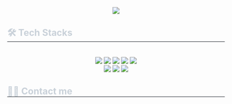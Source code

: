 <div align= "center">
    <img src="https://capsule-render.vercel.app/api?type=waving&color=ffffff&height=120&text=✈️숙박 예약 서비스 플랫폼&animation=fadeIn&fontColor=ffffff&fontSize=50" />
    </div>
    <div style="text-align: left;">
    <h2 style="border-bottom: 1px solid #21262d; color: #c9d1d9;"> 🛠️ Tech Stacks </h2> <br> 
    <div  align= "center"> <img src="https://img.shields.io/badge/HTML5-E34F26?style=for-the-badge&logo=HTML5&logoColor=white">
          <img src="https://img.shields.io/badge/Javascript-F7DF1E?style=for-the-badge&logo=Javascript&logoColor=white">
          <img src="https://img.shields.io/badge/React-61DAFB?style=for-the-badge&logo=React&logoColor=white">
          <img src="https://img.shields.io/badge/Tailwind CSS-06B6D4?style=for-the-badge&logo=Tailwind CSS&logoColor=white">
          <img src="https://img.shields.io/badge/Github-181717?style=for-the-badge&logo=Github&logoColor=white">
          <br/><img src="https://img.shields.io/badge/Slack-4A154B?style=for-the-badge&logo=Slack&logoColor=white">
          <img src="https://img.shields.io/badge/Notion-000000?style=for-the-badge&logo=Notion&logoColor=white">
          <img src="https://img.shields.io/badge/Vercel-000000?style=for-the-badge&logo=Vercel&logoColor=white">
          </div>
    </div>
    <div style="text-align: left;">
    <h2 style="border-bottom: 1px solid #21262d; color: #c9d1d9;"> 🧑‍💻 Contact me </h2> <br> 
    <div align= "center">  </div>  <br> 
    <div align= "center">  </div> 
    </div>

    
    
